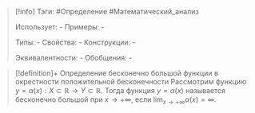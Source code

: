 > [!info]
> Тэги: #Определение #Математический_анализ   
> 
> Использует: *-*
> Примеры: *-*
> 
> Типы: *-*
> Свойства: *-*
> Конструкции: *-*
> 
> Эквивалентности: *-*
> Обобщения: *-*

> [!definition]+ Определение бесконечно большой функции в окрестности положительной бесконечности
> Рассмотрим функцию $y=\alpha(x):X \subset \mathbb{R}\rightarrow Y \subset \mathbb{R}$. Тогда функция $y = \alpha(x)$ называется бесконечно большой при $x \to +\infty$, если $\displaystyle\lim_{x \to +\infty} \alpha(x) = \infty$.